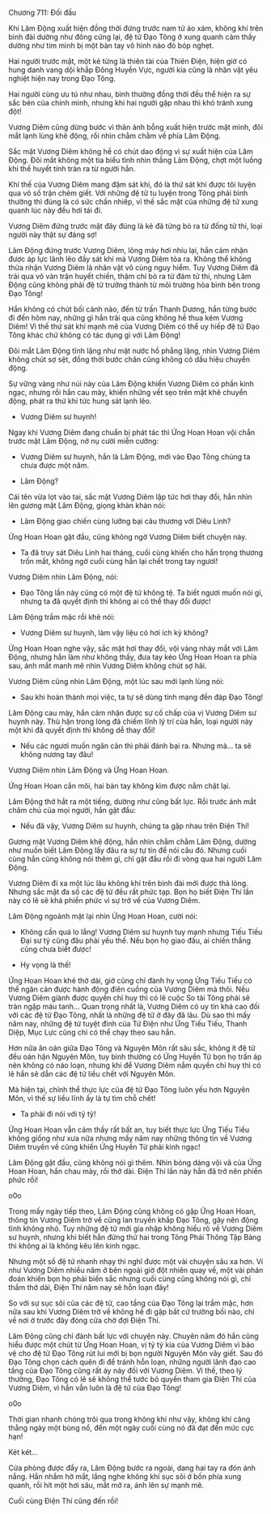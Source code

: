 




Chương 711: Đối đầu


Khi Lâm Động xuất hiện đồng thời đứng trước nam tử áo xám, không khí trên bình đài dường như đông cứng lại, đệ tử Đạo Tông ở xung quanh cảm thấy dường như tim mình bị một bàn tay vô hình nào đó bóp nghẹt.

Hai người trước mặt, một kẻ từng là thiên tài của Thiên Điện, hiện giờ có hung danh vang dội khắp Đông Huyền Vực, người kia cũng là nhân vật yêu nghiệt hiện nay trong Đạo Tông.

Hai người cùng ưu tú như nhau, bình thường đồng thời đều thể hiện ra sự sắc bén của chính mình, nhưng khi hai người gặp nhau thì khó tránh xung đột!

Vương Diêm cũng dừng bước vì thân ảnh bỗng xuất hiện trước mặt mình, đôi mắt lạnh lùng khẽ động, rồi nhìn chằm chằm về phía Lâm Động.

Sắc mặt Vương Diêm không hề có chút dao động vì sự xuất hiện của Lâm Động. Đôi mắt không một tia biểu tình nhìn thẳng Lâm Động, chợt một luồng khí thế huyết tinh tràn ra từ người hắn.

Khí thế của Vương Diêm mang đậm sát khí, đó là thứ sát khí được tôi luyện qua vô số trận chém giết. Với những đệ tử tu luyện trong Tông phái bình thường thì đúng là có sức chấn nhiếp, vì thế sắc mặt của những đệ tử xung quanh lúc này đều hơi tái đi.

Vương Diêm đứng trước mặt đây đúng là kẻ đã từng bò ra từ đống tử thi, loại người này thật sự đáng sợ!

Lâm Động đứng trước Vương Diêm, lông mày hơi nhíu lại, hắn cảm nhận được áp lực lãnh lẽo đầy sát khí mà Vương Diêm tỏa ra. Không thể không thừa nhận Vương Diêm là nhân vật vô cùng nguy hiểm. Tuy Vương Diêm đã trải qua vô vàn trận huyết chiến, thậm chí bò ra từ đám tử thi, nhưng Lâm Động cũng không phải đệ tử trưởng thành từ môi trường hòa bình bên trong Đạo Tông!

Hắn không có chút bối cảnh nào, đến từ trấn Thanh Dương, hắn từng bước đi đến hôm nay, những gì hắn trải qua cũng không hề thua kém Vương Diêm! Vì thế thứ sát khí mạnh mẽ của Vương Diêm có thể uy hiếp đệ tử Đạo Tông khác chứ không có tác dụng gì với Lâm Động!

Đôi mắt Lâm Động tĩnh lặng như mặt nước hồ phẳng lặng, nhìn Vương Diêm không chút sợ sệt, đồng thời bước chân cũng không có dấu hiệu chuyển động.

Sự vững vàng như núi này của Lâm Động khiến Vương Diêm có phần kinh ngạc, nhưng rồi hắn cau mày, khiến những vết sẹo trên mặt khẽ chuyển động, phát ra thứ khí tức hung sát lạnh lẽo.

- Vương Diêm sư huynh!

Ngay khi Vương Diêm đang chuẩn bị phát tác thì Ứng Hoan Hoan vội chắn trước mặt Lâm Động, nở nụ cười miễn cưỡng:

- Vương Diêm sư huynh, hắn là Lâm Động, mới vào Đạo Tông chúng ta chưa được một năm.

- Lâm Động?

Cái tên vừa lọt vào tai, sắc mặt Vương Diêm lập tức hơi thay đổi, hắn nhìn lên gương mặt Lâm Động, giọng khàn khàn nói:

- Lâm Động giao chiến cùng lưỡng bại câu thương với Diêu Linh?

Ứng Hoan Hoan gật đầu, cũng không ngờ Vương Diêm biết chuyện này.

- Ta đã truy sát Diêu Linh hai tháng, cuối cùng khiến cho hắn trọng thương trốn mất, không ngờ cuối cùng hắn lại chết trong tay ngươi!

Vương Diêm nhìn Lâm Động, nói:

- Đạo Tông lần này cũng có một đệ tử không tệ. Ta biết ngươi muốn nói gì, nhưng ta đã quyết định thì không ai có thể thay đổi được!

Lâm Động trầm mặc rồi khẽ nói:

- Vương Diêm sư huynh, làm vậy liệu có hơi ích kỷ không?

Ứng Hoan Hoan nghe vậy, sắc mặt hơi thay đổi, vội vàng nháy mắt với Lâm Động, nhưng hắn làm như không thấy, đưa tay kéo Ứng Hoan Hoan ra phía sau, ánh mắt manh mẽ nhìn Vương Diêm không chút sợ hãi.

Vương Diêm cũng nhìn Lâm Động, một lúc sau mới lạnh lùng nói:

- Sau khi hoàn thành mọi việc, ta tự sẽ dùng tính mạng đền đáp Đạo Tông!

Lâm Động cau mày, hắn cảm nhận được sự cố chấp của vị Vương Diêm sư huynh này. Thù hận trong lòng đã chiếm lĩnh lý trí của hắn, loại người này một khi đã quyết định thì không dễ thay đổi!

- Nếu các ngươi muốn ngăn cản thì phải đánh bại ra. Nhưng mà… ta sẽ không nương tay đâu!

Vương Diêm nhìn Lâm Động và Ứng Hoan Hoan.

Ứng Hoan Hoan cắn môi, hai bàn tay không kìm được nắm chặt lại.

Lâm Động thở hắt ra một tiếng, dường như cũng bất lực. Rồi trước ánh mắt chăm chú của mọi người, hắn gật đầu:

- Nếu đã vậy, Vương Diêm sư huynh, chúng ta gặp nhau trên Điện Thí!

Gương mặt Vương Diêm khẽ động, hắn nhìn chằm chằm Lâm Động, dường như muốn biết Lâm Động lấy đâu ra sự tự tin để nói câu đó. Nhưng cuối cùng hắn cũng không nói thêm gì, chỉ gật đầu rồi đi vòng qua hai người Lâm Động.

Vương Diêm đi xa một lúc lâu không khí trên bình đài mới được thả lỏng. Nhưng sắc mặt đa số các đệ tử đều rất phức tạp. Bọn họ biết Điện Thí lần này có lẽ sẽ khá phiền phức vì sự trở về của Vương Diêm.

Lâm Động ngoảnh mặt lại nhìn Ứng Hoan Hoan, cười nói:

- Không cần quá lo lắng! Vương Diêm sư huynh tuy mạnh nhưng Tiếu Tiếu Đại sư tỷ cũng đâu phải yếu thế. Nếu bọn họ giao đấu, ai chiến thắng cũng chưa biết được!

- Hy vọng là thế!

Ứng Hoan Hoan khẽ thở dài, giờ cũng chỉ đành hy vọng Ứng Tiếu Tiếu có thể ngăn cản được hành động điên cuồng của Vương Diêm mà thôi. Nếu Vương Diêm giành được quyền chỉ huy thì có lẽ cuộc So tài Tông phái sẽ tràn ngập máu tanh… Quan trọng nhất là, Vương Diêm có uy tín khá cao đối với các đệ tử Đạo Tông, nhất là những đệ tử ở đây đã lâu. Dù sao thì mấy năm nay, những đệ tử tuyệt đỉnh của Tứ Điện như Ứng Tiếu Tiếu, Thanh Diệp, Mục Lực cũng chỉ có thể chạy theo sau hắn.

Hơn nữa ân oán giữa Đạo Tông và Nguyên Môn rất sâu sắc, không ít đệ tử đều oán hận Nguyên Môn, tuy bình thường có Ứng Huyền Tử bọn họ trấn áp nên không có náo loạn, nhưng khi để Vương Diêm nắm quyền chỉ huy thì có lẽ hắn sẽ dẫn các đệ tử liều chết với Nguyên Môn.

Mà hiện tại, chỉnh thể thực lực của đệ tử Đạo Tông luôn yếu hơn Nguyên Môn, vì thế sự liều lĩnh ấy là tự tìm chỗ chết!

- Ta phải đi nói với tỷ tỷ!

Ứng Hoan Hoan vẫn cảm thấy rất bất an, tuy biết thực lực Ứng Tiếu Tiếu không giống như xưa nữa nhưng mấy năm nay những thông tin về Vương Diêm truyền về cũng khiến Ứng Huyền Tử phải kinh ngạc!

Lâm Động gật đầu, cũng không nói gì thêm. Nhìn bóng dáng vội vã của Ứng Hoan Hoan, hắn chau mày, rồi thở dài. Điện Thí lần này hẳn đã trở nên phiền phức rồi!

o0o

Trong mấy ngày tiếp theo, Lâm Động cũng không có gặp Ứng Hoan Hoan, thông tin Vương Diêm trở về cũng lan truyền khắp Đạo Tông, gây nên động tĩnh không nhỏ. Tuy những đệ tử mới gia nhập không hiểu rõ về Vương Diêm sư huynh, nhưng khi biết hắn đứng thứ hai trong Tông Phái Thông Tập Bảng thì không ai là không kêu lên kinh ngạc.

Nhưng một số đệ tử nhanh nhạy thì nghĩ được một vài chuyện sâu xa hơn. Ví như Vương Diêm nhiều năm ở bên ngoài giờ đột nhiên quay về, một vài phán đoán khiến bọn họ phải biến sắc nhưng cuối cùng cũng không nói gì, chỉ thầm thở dài, Điện Thí năm nay sẽ hỗn loạn đây!

So với sự sục sôi của các đệ tử, cao tầng của Đạo Tông lại trầm mặc, hơn nữa sau khi Vương Diêm trở về không hề đi gặp bất cứ trưởng bối nào, chỉ về nơi ở trước đây đóng cửa chờ đợi Điện Thí.

Lâm Động cũng chỉ đành bất lực với chuyện này. Chuyên năm đó hắn cũng hiểu được một chút từ Ứng Hoan Hoan, vị tỷ tỷ kia của Vương Diêm vì bảo vệ cho đệ tử Đạo Tông rút lui mới bị bọn người Nguyên Môn vây giết. Sau đó Đạo Tông chọn cách quên đi để tránh hỗn loạn, những người lãnh đạo cao tầng của Đạo Tông cũng rất áy náy đối với Vương Diêm. Vì thế, theo lý thường, Đạo Tông có lẽ sẽ không thể tước bỏ quyền tham gia Điện Thí của Vương Diêm, vì hắn vẫn luôn là đệ tử của Đạo Tông!

o0o

Thời gian nhanh chóng trôi qua trong không khí như vậy, không khí căng thẳng ngày một bùng nổ, đến một ngày cuối cùng nó đã đạt đến mức cực hạn!

Két két…

Cửa phòng được đẩy ra, Lâm Động bước ra ngoài, dang hai tay ra đón ánh nắng. Hắn nhắm hờ mắt, lắng nghe không khí sục sôi ở bốn phía xung quanh, rồi hít một hơi sâu, mắt mở ra, ánh lên sự mạnh mẽ.

Cuối cùng Điện Thí cũng đến rồi!





